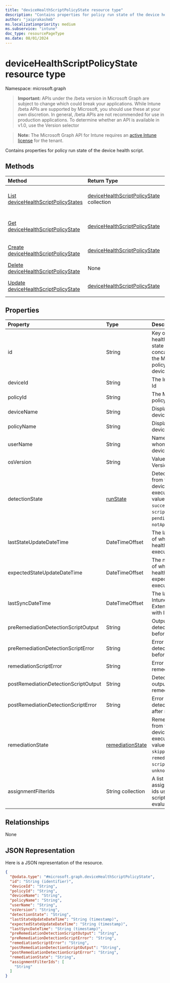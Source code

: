 ```yaml
---
title: "deviceHealthScriptPolicyState resource type"
description: "Contains properties for policy run state of the device health script."
author: "jaiprakashmb"
ms.localizationpriority: medium
ms.subservice: "intune"
doc_type: resourcePageType
ms.date: 08/01/2024
---
```


# deviceHealthScriptPolicyState resource type

Namespace: microsoft.graph

> **Important:** APIs under the /beta version in Microsoft Graph are subject to change which could break your applications. While Intune /beta APIs are supported by Microsoft, you should use these at your own discretion. In general, /beta APIs are not recommended for use in production applications. To determine whether an API is available in v1.0, use the Version selector

> **Note:** The Microsoft Graph API for Intune requires an [active Intune license](https://go.microsoft.com/fwlink/?linkid=839381) for the tenant.

Contains properties for policy run state of the device health script.

## Methods
|Method|Return Type|Description|
|:---|:---|:---|
|[List deviceHealthScriptPolicyStates](../api/intune-devices-devicehealthscriptpolicystate-list.md)|[deviceHealthScriptPolicyState](../resources/intune-devices-devicehealthscriptpolicystate.md) collection|List properties and relationships of the [deviceHealthScriptPolicyState](../resources/intune-devices-devicehealthscriptpolicystate.md) objects.|
|[Get deviceHealthScriptPolicyState](../api/intune-devices-devicehealthscriptpolicystate-get.md)|[deviceHealthScriptPolicyState](../resources/intune-devices-devicehealthscriptpolicystate.md)|Read properties and relationships of the [deviceHealthScriptPolicyState](../resources/intune-devices-devicehealthscriptpolicystate.md) object.|
|[Create deviceHealthScriptPolicyState](../api/intune-devices-devicehealthscriptpolicystate-create.md)|[deviceHealthScriptPolicyState](../resources/intune-devices-devicehealthscriptpolicystate.md)|Create a new [deviceHealthScriptPolicyState](../resources/intune-devices-devicehealthscriptpolicystate.md) object.|
|[Delete deviceHealthScriptPolicyState](../api/intune-devices-devicehealthscriptpolicystate-delete.md)|None|Deletes a [deviceHealthScriptPolicyState](../resources/intune-devices-devicehealthscriptpolicystate.md).|
|[Update deviceHealthScriptPolicyState](../api/intune-devices-devicehealthscriptpolicystate-update.md)|[deviceHealthScriptPolicyState](../resources/intune-devices-devicehealthscriptpolicystate.md)|Update the properties of a [deviceHealthScriptPolicyState](../resources/intune-devices-devicehealthscriptpolicystate.md) object.|

## Properties
|Property|Type|Description|
|:---|:---|:---|
|id|String|Key of the device health script policy state is a concatenation of the MT sideCar policy Id and Intune device Id|
|deviceId|String|The Intune device Id|
|policyId|String|The MT sideCar policy Id|
|deviceName|String|Display name of the device|
|policyName|String|Display name of the device health script|
|userName|String|Name of the user whom ran the device health script|
|osVersion|String|Value of the OS Version in string|
|detectionState|[runState](../resources/intune-shared-runstate.md)|Detection state from the lastest device health script execution. Possible values are: `unknown`, `success`, `fail`, `scriptError`, `pending`, `notApplicable`.|
|lastStateUpdateDateTime|DateTimeOffset|The last timestamp of when the device health script executed|
|expectedStateUpdateDateTime|DateTimeOffset|The next timestamp of when the device health script is expected to execute|
|lastSyncDateTime|DateTimeOffset|The last time that Intune Managment Extension synced with Intune|
|preRemediationDetectionScriptOutput|String|Output of the detection script before remediation|
|preRemediationDetectionScriptError|String|Error from the detection script before remediation|
|remediationScriptError|String|Error output of the remediation script|
|postRemediationDetectionScriptOutput|String|Detection script output after remediation|
|postRemediationDetectionScriptError|String|Error from the detection script after remediation|
|remediationState|[remediationState](../resources/intune-devices-remediationstate.md)|Remediation state from the lastest device health script execution. Possible values are: `unknown`, `skipped`, `success`, `remediationFailed`, `scriptError`, `unknownFutureValue`.|
|assignmentFilterIds|String collection|A list of the assignment filter ids used for health script applicability evaluation|

## Relationships
None

## JSON Representation
Here is a JSON representation of the resource.
<!-- {
  "blockType": "resource",
  "keyProperty": "id",
  "@odata.type": "microsoft.graph.deviceHealthScriptPolicyState"
}
-->
``` json
{
  "@odata.type": "#microsoft.graph.deviceHealthScriptPolicyState",
  "id": "String (identifier)",
  "deviceId": "String",
  "policyId": "String",
  "deviceName": "String",
  "policyName": "String",
  "userName": "String",
  "osVersion": "String",
  "detectionState": "String",
  "lastStateUpdateDateTime": "String (timestamp)",
  "expectedStateUpdateDateTime": "String (timestamp)",
  "lastSyncDateTime": "String (timestamp)",
  "preRemediationDetectionScriptOutput": "String",
  "preRemediationDetectionScriptError": "String",
  "remediationScriptError": "String",
  "postRemediationDetectionScriptOutput": "String",
  "postRemediationDetectionScriptError": "String",
  "remediationState": "String",
  "assignmentFilterIds": [
    "String"
  ]
}
```